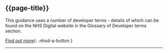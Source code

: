 ## {{page-title}}

This guidance uses a number of developer terms - details of which can be found on the NHS Digital website in the Glossary of Developer terms section.

[Find out more](https://digital.nhs.uk/developer/guides-and-documentation/glossary-of-developer-terms){: .nhsd-a-button }

---